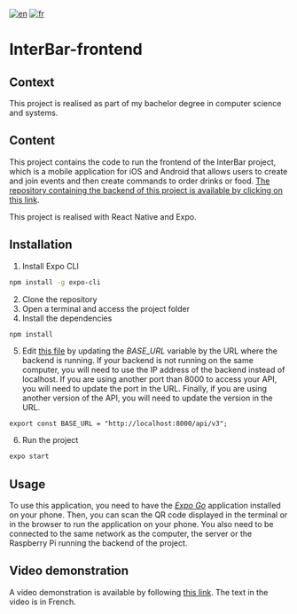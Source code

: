 [![en](https://img.shields.io/badge/language-english-brightgreen)](./README.md)
[![fr](https://img.shields.io/badge/langue-français-red)](./README.fr.md)

# InterBar-frontend

## Context

This project is realised as part of my bachelor degree in computer science and systems.

## Content

This project contains the code to run the frontend of the InterBar project, which is a mobile application for iOS and Android that allows users to create and join events and then create commands to order drinks or food. [The repository containing the backend of this project is available by clicking on this link](https://github.com/LouisFitdevoie/interbar-backend).

This project is realised with React Native and Expo.

## Installation

1. Install Expo CLI

```bash
npm install -g expo-cli
```

2. Clone the repository
3. Open a terminal and access the project folder
4. Install the dependencies

```bash
npm install
```

5. Edit [this file](./app/api/config.api.js) by updating the _BASE_URL_ variable by the URL where the backend is running. If your backend is not running on the same computer, you will need to use the IP address of the backend instead of localhost. If you are using another port than 8000 to access your API, you will need to update the port in the URL. Finally, if you are using another version of the API, you will need to update the version in the URL.

```JS
export const BASE_URL = "http://localhost:8000/api/v3";
```

6. Run the project

```bash
expo start
```

## Usage

To use this application, you need to have the [_Expo Go_](https://expo.dev/client) application installed on your phone. Then, you can scan the QR code displayed in the terminal or in the browser to run the application on your phone. You also need to be connected to the same network as the computer, the server or the Raspberry Pi running the backend of the project.

## Video demonstration

A video demonstration is available by following [this link](https://youtu.be/iDYv6lYlgEA). The text in the video is in French.
